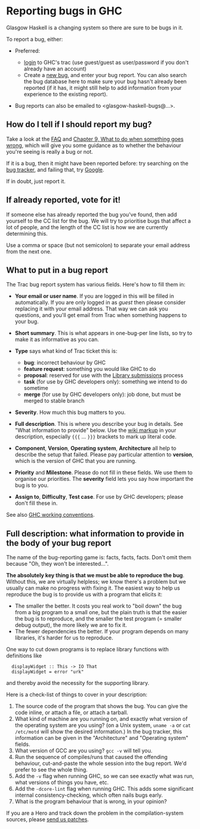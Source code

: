 # Reporting bugs in GHC



Glasgow Haskell is a changing system so there are sure to be bugs in it.



To report a bug, either:


- Preferred:

  - [
    login](http://hackage.haskell.org/trac/ghc/login) to GHC's trac (use guest/guest as user/password if you don't already have an account) 
  - Create a [
    new bug](http://hackage.haskell.org/trac/ghc/newticket?type=bug), and enter your bug report. You can also search the bug database here to make sure your bug hasn't already been reported (if it has, it might still help to add information from your experience to the existing report).
- Bug reports can also be emailed to \<glasgow-haskell-bugs@…\>. 

## How do I tell if I should report my bug?



Take a look at the [
FAQ](http://haskell.org/haskellwiki/GHC/FAQ) and [Chapter 9, What to do when something goes wrong](http://www.haskell.org/ghc/docs/latest/html/users_guide/wrong.html), which will give you some guidance as to whether the behaviour you're seeing is really a bug or not.



If it is a bug, then it might have been reported before: try searching on the [
bug tracker](http://hackage.haskell.org/trac/ghc), and failing that, try [
Google](http://www.google.com/).



If in doubt, just report it.


## If already reported, vote for it!



If someone else has already reported the bug you've found, then add yourself to the CC list for the bug. We will try to prioritise bugs that affect a lot of people, and the length of the CC list is how we are currently determining this.



Use a comma or space (but not semicolon) to separate your email address from the next one.


## What to put in a bug report



The Trac bug report system has various fields. Here's how to fill them in:


- **Your email or user name**.  If you are logged in this will be filled in automatically.  If you are only logged in as *guest* then please consider replacing it with your email address. That way we can ask you questions, and you'll get email from Trac when something happens to your bug.

- **Short summary**.  This is what appears in one-bug-per line lists, so try to make it as informative as you can.

- **Type** says what kind of Trac ticket this is:

  - **bug**: incorrect behaviour by GHC
  - **feature request**: something you would like GHC to do
  - **proposal**: reserved for use with the [
    Library submissions](http://www.haskell.org/haskellwiki/Library_submissions) process
  - **task** (for use by GHC developers only): something we intend to do sometime
  - **merge** (for use by GHC developers only): job done, but must be merged to stable branch


 


- **Severity**.  How much this bug matters to you.

- **Full description**.  This is where you describe your bug in details.  See "What information to provide" below.  Use the [wiki markup](trac-wiki-misc) in your description, especially `{{{` ... `}}}` brackets to mark up literal code.

- **Component**, **Version**, **Operating system**, **Architecture** all help to describe the setup that failed. Please pay particular attention to **version**, which is the version of GHC that you are running.

- **Priority** and **Milestone**.  Please do  not fill in these fields.   We use them to organise our priorities.  The **severity** field lets you say how important the bug is to you.

- **Assign to**, **Difficulty**, **Test case**.  For use by GHC developers; please don't fill these in.


See also [GHC working conventions](working-conventions).
 


## Full description: what information to provide in the body of your bug report



The name of the bug-reporting game is: facts, facts, facts. Don't omit them because "Oh, they won't be interested…".



**The absolutely key thing is that we must be able to reproduce the bug**.  Without this, we are virtually helpless; we know there's a problem but we usually can make no progress with fixing it.  The easiest way to help us reproduce the bug is to provide us with a program that elicits it:


- The smaller the better.  It costs you real work to "boil down" the bug from a big program to a small one, but the plain truth is that the easier the bug is to reproduce, and the smaller the test program (= smaller debug output), the more likely we are to fix it. 
- The fewer dependencies the better.  If your program depends on many libraries, it's harder for us to reproduce.  


One way to cut down programs is to replace library functions with definitions like


```wiki
  displayWidget :: This -> IO That
  displayWidget = error "urk"
```


and thereby avoid the necessity for the supporting library.  



Here is a check-list of things to cover in your description:


1. The source code of the program that shows the bug.  You can give the code inline, or attach a file, or attach a tarball.
1. What kind of machine are you running on, and exactly what version of the operating system are you using? (on a Unix system, `uname -a` or `cat /etc/motd` will show the desired information.) In the bug tracker, this information can be given in the "Architecture" and "Operating system" fields.
1. What version of GCC are you using? `gcc -v` will tell you.
1. Run the sequence of compiles/runs that caused the offending behaviour, cut-and-paste the whole session into the bug report. We'd prefer to see the whole thing.
1. Add the `-v` flag when running GHC, so we can see exactly what was run, what versions of things you have, etc.
1. Add the `-dcore-lint` flag when running GHC.  This adds some significant internal consistency-checking, which often nails bugs early.
1. What is the program behaviour that is wrong, in your opinion?


If you are a Hero and track down the problem in the compilation-system sources, please [send us patches](working-conventions/submissions).


